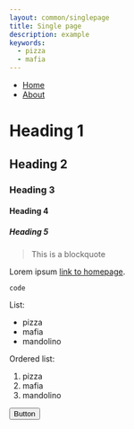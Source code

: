```yaml
---
layout: common/singlepage
title: Single page
description: example
keywords:
  - pizza
  - mafia
---
```


<!-- TODO see https://osvaldas.info/drop-down-navigation-responsive-and-touch-friendly -->
<nav>
  <ul>
    <li><a href="#heading-1">Home</a></li>
    <li><a href="/">About</a></li>
  </ul>
</nav>

# Heading 1

## Heading 2

### Heading 3

#### Heading 4

##### Heading 5

> This is a blockquote

Lorem ipsum [link to homepage](http://g14n.info).

```
code
```

List:

* pizza
* mafia
* mandolino

Ordered list:

1. pizza
2. mafia
3. mandolino

<button>Button</button>

